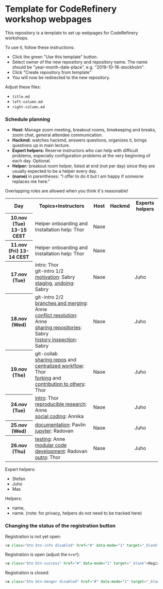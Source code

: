 # Template for CodeRefinery workshop webpages

This repository is a template to set up webpages for CodeRefinery workshops.

To use it, follow these instructions:
- Click the green "Use this template" button.
- Select owner of the new repository and repository name. The name should be
  "year-month-date-place", e.g. "2019-10-16-stockholm".
- Click "Create repository from template"
- You will now be redirected to the new repository.

Adjust these files:
- `title.md`
- `left-column.md`
- `right-column.md`

### Schedule planning

- **Host:** Manage zoom meeting, breakout rooms, timekeeping and breaks, zoom chat, general attendee communication.  
- **Hackmd:** watches hackmd, answers questions, organizes it, brings questions up in main lecture.  
- **Expert helpers:** Reserve instructors who can help with difficult problems, especially configuration problems at the very beginning of each day.  Optional.  
- **Helper:** breakout room helper, listed at end (not per day) since they are usually expected to be a helper every day. 
- **(name)** in parentheses: "I offer to do it but I am happy if someone replaces me here."

Overlapping roles are allowed when you think it's reasonable!


<table>
<tr>
  <th>Day</th>
         <th>Topics+Instructors</th>
         <th>Host</th>
         <th>Hackmd</th>
         <th>Experts helpers</th>
</tr>
<tr>
  <th>10.nov (Tue) 13-15 CEST</th>
         <td>
		     Helper onboarding and Installation help: Thor
	     </td>
         <td>Naoe</td><!--host-->
         <td></td><!--hackmd-->
         <td></td><!--expert helpers-->
</tr>
<tr>
  <th>11.nov (Fri) 13-14 CEST</th>
         <td>
		     Helper onboarding and Installation help: Thor
	     </td>
         <td>Naoe</td><!--host-->
         <td></td><!--hackmd-->
         <td></td><!--expert helpers-->
</tr>
<tr>
  <th>17.nov (Tue)</th>
         <td>
		     intro: Thor<br>
		     git-intro 1/2<br>
		 	<a href="https://coderefinery.github.io/git-intro/01-motivation/">motivation</a>: Sabry<br>
		     	<a href="https://coderefinery.github.io/git-intro/04-staging-area/">staging</a>, <a href="https://coderefinery.github.io/git-intro/05-undoing/">undoing</a>: Sabry<br>
	     </td>
         <td>Naoe</td><!--host-->
         <td></td><!--hackmd-->
         <td>Juho</td><!--expert helpers-->
</tr>
<tr>
  <th>18.nov (Wed)</th>
         <td>
		    git-intro 2/2<br>
		 	<a href="https://coderefinery.github.io/git-intro/06-branches/">branches and merging</a>: Anne<br>
		     	<a href="https://coderefinery.github.io/git-intro/08-conflicts/">conflict resolution</a>: Anne<br>
			<a href="https://coderefinery.github.io/git-intro/09-remotes/">sharing repositories</a>: Sabry<br>
		 	<a href="https://coderefinery.github.io/git-intro/10-archaeology/">history inspection</a>: Sabry<br>
	     </td>
         <td>Naoe</td><!--host-->
         <td></td><!--hackmd-->
         <td>Juho</td><!--expert helpers-->
</tr>
<tr>
  <th>19.nov (The)</th>
         <td>
		     git-collab<br>
		 	<a href="https://coderefinery.github.io/git-collaborative/01-remotes/">sharing repos</a> and <a href="https://coderefinery.github.io/git-collaborative/02-centralized/">centralized workflow</a>: Thor<br>
		 	<a href="https://coderefinery.github.io/git-collaborative/03-distributed/">forking</a> and <a href="https://coderefinery.github.io/git-collaborative/04-contributing/">contribution to others</a>: Thor<br>
	     </td>
         <td>Naoe</td><!--host-->
         <td></td><!--hackmd-->
         <td>Juho</td><!--expert helpers-->
</tr>
<tr>
  <th>24.nov (Tue)</th>
         <td>
		     <a href="https://github.com/coderefinery/workshop-intro/blob/master/video.md">intro</a>: Thor<br>
		     	<a href="https://coderefinery.github.io/reproducible-research/">reproducible research</a>: Anne<br>
		     	<a href="https://cicero.xyz/v3/remark/0.14.0/github.com/coderefinery/social-coding/master/talk.md">social coding</a>: Annika<br>
	     </td>
         <td>Naoe</td><!--host-->
         <td></td><!--hackmd-->
         <td>Juho</td><!--expert helpers-->
</tr>
<tr>
  <th>25.nov (Wed)</th>
         <td>
		    <a href="https://coderefinery.github.io/documentation/">documentation</a>: Pavlin<br>
		    <a href="https://coderefinery.github.io/jupyter/">jupyter</a>: Radovan<br>
	     </td>
         <td>Naoe</td><!--host-->
         <td></td><!--hackmd-->
         <td>Juho</td><!--expert helpers-->
</tr>
<tr>
  <th>26.nov (Thu)</th>
         <td>
		     <a href="https://coderefinery.github.io/testing/">testing</a>: Anne<br>
		     <a href="https://github.com/coderefinery/modular-type-along">modular code development</a>: Radovan<br>
		 <a href="https://github.com/coderefinery/workshop-outro/blob/master/README.md">outro</a>: Thor<br>
	     </td>
         <td>Naoe</td><!--host-->
         <td></td><!--hackmd-->
         <td>Juho</td><!--expert helpers-->
</tr>
</table>

Expert helpers:
- Stefan
- Juho
- Max

Helpers: 
- name, 
- name.  (note: for privacy, helpers do not need to be
tracked here)



### Changing the status of the registration button

Registration is not yet open:
```html
<a class="btn btn-info disabled" href="#" data-mode="1" target="_blank">Registration will open soon</a>
```

Registration is open (adjust the `href`):
```html
<a class="btn btn-success" href="#" data-mode="1" target="_blank">Register here</a>
```

Registration is closed:
```html
<a class="btn btn-danger disabled" href="#" data-mode="1" target="_blank">Registration is closed</a>
```
